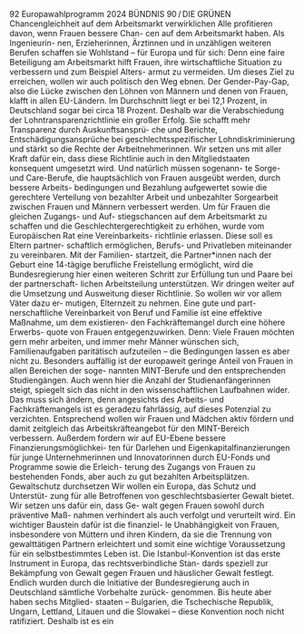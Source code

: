 92
Europawahlprogramm 2024
BÜNDNIS 90 / DIE GRÜNEN 
Chancengleichheit auf dem 
Arbeitsmarkt verwirklichen
Alle profitieren davon, wenn Frauen bessere Chan-
cen auf dem Arbeitsmarkt haben. Als Ingenieurin-
nen, Erzieherinnen, Ärztinnen und in unzähligen 
weiteren Berufen schaffen sie Wohlstand – für 
Europa und für sich: Denn eine faire Beteiligung 
am Arbeitsmarkt hilft Frauen, ihre wirtschaftliche 
Situation zu verbessern und zum Beispiel Alters-
armut zu vermeiden. Um dieses Ziel zu erreichen, 
wollen wir auch politisch den Weg ebnen.
Der Gender-Pay-Gap, also die Lücke zwischen 
den Löhnen von Männern und denen von Frauen, 
klafft in allen EU-Ländern. Im Durchschnitt liegt 
er bei 12,1 Prozent, in Deutschland sogar bei circa 
18 Prozent. Deshalb war die Verabschiedung der 
Lohntransparenzrichtlinie ein großer Erfolg. Sie 
schafft mehr Transparenz durch Auskunftsansprü-
che und Berichte, Entschädigungsansprüche bei 
geschlechtsspezifischer Lohndiskriminierung und 
stärkt so die Rechte der Arbeitnehmerinnen. Wir 
setzen uns mit aller Kraft dafür ein, dass diese 
Richtlinie auch in den Mitgliedstaaten konsequent 
umgesetzt wird. Und natürlich müssen sogenann-
te Sorge- und Care-Berufe, die hauptsächlich von 
Frauen ausgeübt werden, durch bessere Arbeits-
bedingungen und Bezahlung aufgewertet sowie 
die gerechtere Verteilung von bezahlter Arbeit 
und unbezahlter Sorgearbeit zwischen Frauen und 
Männern verbessert werden.
Um für Frauen die gleichen Zugangs- und Auf-
stiegschancen auf dem Arbeitsmarkt zu schaffen 
und die Geschlechtergerechtigkeit zu erhöhen, 
wurde vom Europäischen Rat eine Vereinbarkeits-
richtlinie erlassen. Diese soll es Eltern partner-
schaftlich ermöglichen, Berufs- und Privatleben 
miteinander zu vereinbaren. Mit der Familien-
startzeit, die Partner*innen nach der Geburt eine 
14-tägige berufliche Freistellung ermöglicht, wird 
die Bundesregierung hier einen weiteren Schritt 
zur Erfüllung tun und Paare bei der partnerschaft-
lichen Arbeitsteilung unterstützen. Wir dringen 
weiter auf die Umsetzung und Ausweitung dieser 
Richtlinie. So wollen wir vor allem Väter dazu er-
mutigen, Elternzeit zu nehmen. Eine gute und part-
nerschaftliche Vereinbarkeit von Beruf und Familie 
ist eine effektive Maßnahme, um dem existieren-
den Fachkräftemangel durch eine höhere Erwerbs-
quote von Frauen entgegenzuwirken. Denn: Viele 
Frauen möchten gern mehr arbeiten, und immer 
mehr Männer wünschen sich, Familienaufgaben 
paritätisch aufzuteilen – die Bedingungen lassen 
es aber nicht zu.
Besonders auffällig ist der europaweit geringe 
Anteil von Frauen in allen Bereichen der soge-
nannten MINT-Berufe und den entsprechenden 
Studiengängen. Auch wenn hier die Anzahl der 
Studienanfängerinnen steigt, spiegelt sich das 
nicht in den wissenschaftlichen Laufbahnen wider. 
Das muss sich ändern, denn angesichts des Arbeits- 
und Fachkräftemangels ist es geradezu fahrlässig, 
auf dieses Potenzial zu verzichten. Entsprechend 
wollen wir Frauen und Mädchen aktiv fördern und 
damit zeitgleich das Arbeitskräfteangebot für den 
MINT-Bereich verbessern. Außerdem fordern wir 
auf EU-Ebene bessere Finanzierungsmöglichkei-
ten für Darlehen und Eigenkapitalfinanzierungen 
für junge Unternehmerinnen und Innovatorinnen 
durch EU-Fonds und Programme sowie die Erleich-
terung des Zugangs von Frauen zu bestehenden 
Fonds, aber auch zu gut bezahlten Arbeitsplätzen.
Gewaltschutz durchsetzen
Wir wollen ein Europa, das Schutz und Unterstüt-
zung für alle Betroffenen von geschlechtsbasierter 
Gewalt bietet. Wir setzen uns dafür ein, dass Ge-
walt gegen Frauen sowohl durch präventive Maß-
nahmen verhindert als auch verfolgt und verurteilt 
wird. Ein wichtiger Baustein dafür ist die finanziel-
le Unabhängigkeit von Frauen, insbesondere von 
Müttern und ihren Kindern, da sie die Trennung von 
gewalttätigen Partnern erleichtert und somit eine 
wichtige Voraussetzung für ein selbstbestimmtes 
Leben ist. Die Istanbul-Konvention ist das erste 
Instrument in Europa, das rechtsverbindliche Stan-
dards speziell zur Bekämpfung von Gewalt gegen 
Frauen und häuslicher Gewalt festlegt. Endlich 
wurden durch die Initiative der Bundesregierung 
auch in Deutschland sämtliche Vorbehalte zurück-
genommen. Bis heute aber haben sechs Mitglied-
staaten – Bulgarien, die Tschechische Republik, 
Ungarn, Lettland, Litauen und die Slowakei – diese 
Konvention noch nicht ratifiziert. Deshalb ist es ein 
